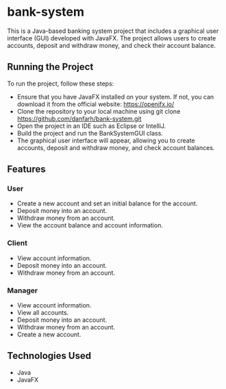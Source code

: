 # bank-system
This is a Java-based banking system project that includes a graphical user interface (GUI) developed with JavaFX. The project allows users to create accounts, deposit and withdraw money, and check their account balance.

## Running the Project
To run the project, follow these steps:
- Ensure that you have JavaFX installed on your system. If not, you can download it from the official website: https://openjfx.io/
- Clone the repository to your local machine using git clone https://github.com/danfarh/bank-system.git
- Open the project in an IDE such as Eclipse or IntelliJ.
- Build the project and run the BankSystemGUI class.
- The graphical user interface will appear, allowing you to create accounts, deposit and withdraw money, and check account balances.

## Features
### User
- Create a new account and set an initial balance for the account.
- Deposit money into an account.
- Withdraw money from an account.
- View the account balance and account information.
### Client
- View account information.
- Deposit money into an account.
- Withdraw money from an account.
### Manager
- View account information.
- View all accounts.
- Deposit money into an account.
- Withdraw money from an account.
- Create a new account.

## Technologies Used
- Java
- JavaFX

